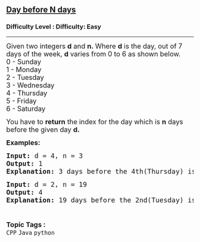 <h2><a href="https://www.geeksforgeeks.org/problems/days-before-n-days--150030/1?page=1&category=python&sortBy=submissions">Day before N days</a></h2><h3>Difficulty Level : Difficulty: Easy</h3><hr><div class="problems_problem_content__Xm_eO"><p><span style="font-size: 18px;">Given two integers <strong>d</strong> and <strong>n.&nbsp;</strong>Where <strong>d</strong> is the day, out of 7 days of the week, <strong>d</strong> varies from 0 to 6 as shown below.<br></span><span style="font-size: 18px;">0 - Sunday<br></span><span style="font-size: 18px;">1 -&nbsp;Monday<br></span><span style="font-size: 18px;">2 -&nbsp;Tuesday<br></span><span style="font-size: 18px;">3 -&nbsp;Wednesday<br></span><span style="font-size: 18px;">4 -&nbsp;Thursday<br></span><span style="font-size: 18px;">5 - Friday<br></span><span style="font-size: 18px;">6 - Saturday</span></p>
<p><span style="font-size: 18px;">You have to <strong>return</strong> the index for the day which is <strong>n</strong>&nbsp;days before the given day&nbsp;<strong>d.</strong></span></p>
<p><span style="font-size: 18px;"><strong>Examples:</strong><strong> </strong></span></p>
<pre><span style="font-size: 18px;"><strong>Input: </strong>d = 4, n = 3
<strong>Output: </strong>1
<strong>Explanation: </strong>3 days before the 4th(Thursday) is 1(Monday).</span></pre>
<pre><span style="font-size: 18px;"><strong>Input: </strong>d = 2, n = 19
<strong>Output: </strong>4
<strong>Explanation: </strong>19 days before the 2nd(Tuesday) is 4(Thursday).</span><span style="font-size: 18px;"><br></span></pre></div><br><p><span style=font-size:18px><strong>Topic Tags : </strong><br><code>CPP</code>&nbsp;<code>Java</code>&nbsp;<code>python</code>&nbsp;